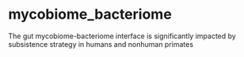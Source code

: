 # mycobiome_bacteriome
The gut mycobiome-bacteriome interface is significantly impacted by subsistence strategy in humans and nonhuman primates
